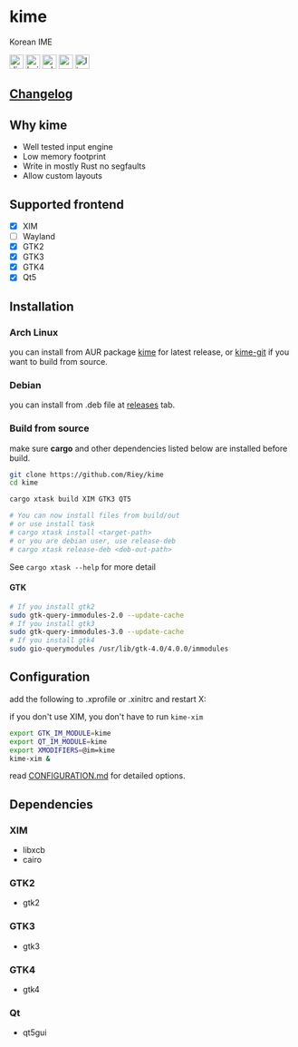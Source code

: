 # kime

Korean IME

[<img alt="discord" src="https://img.shields.io/discord/801107569505992705.svg?style=for-the-badge" height="25">](https://discord.gg/YPnEfZqC6y)
[<img alt="build status" src="https://img.shields.io/github/workflow/status/Riey/kime/CI/master?style=for-the-badge" height="25">](https://github.com/Riey/kime/actions?query=workflow%3ACI)
[<img alt="release version" src="https://img.shields.io/github/v/release/Riey/kime?style=for-the-badge" height="25">](https://github.com/Riey/kime/releases)
[<img alt="aur version" src="https://img.shields.io/aur/version/kime?style=for-the-badge" height="25">](https://aur.archlinux.org/packages/kime/)
[<img alt="license" src="https://img.shields.io/github/license/Riey/kime?style=for-the-badge" height="25">](https://github.com/Riey/kime/blob/master/LICENSE)

## [Changelog](docs/CHANGELOG.md)

## Why kime

* Well tested input engine
* Low memory footprint
* Write in mostly Rust no segfaults
* Allow custom layouts

## Supported frontend

- [x] XIM
- [ ] Wayland
- [x] GTK2
- [x] GTK3
- [x] GTK4
- [x] Qt5

## Installation

### Arch Linux

you can install from AUR package [kime](https://aur.archlinux.org/packages/kime) for latest release, or [kime-git](https://aur.archlinux.org/packages/kime-git) if you want to build from source.

### Debian

you can install from .deb file at [releases](https://github.com/Riey/kime/releases) tab.

### Build from source

make sure **cargo** and other dependencies listed below are installed before build.

```sh
git clone https://github.com/Riey/kime
cd kime

cargo xtask build XIM GTK3 QT5

# You can now install files from build/out
# or use install task
# cargo xtask install <target-path>
# or you are debian user, use release-deb
# cargo xtask release-deb <deb-out-path>
```

See `cargo xtask --help` for more detail


#### GTK

```sh
# If you install gtk2
sudo gtk-query-immodules-2.0 --update-cache
# If you install gtk3
sudo gtk-query-immodules-3.0 --update-cache
# If you install gtk4
sudo gio-querymodules /usr/lib/gtk-4.0/4.0.0/immodules
```

## Configuration

add the following to .xprofile or .xinitrc and restart X:

if you don't use XIM, you don't have to run `kime-xim`

```sh
export GTK_IM_MODULE=kime
export QT_IM_MODULE=kime
export XMODIFIERS=@im=kime
kime-xim &
```

read [CONFIGURATION.md](docs/CONFIGURATION.md) for detailed options.

## Dependencies

### XIM

* libxcb
* cairo

### GTK2

* gtk2

### GTK3

* gtk3

### GTK4

* gtk4

### Qt

* qt5gui

